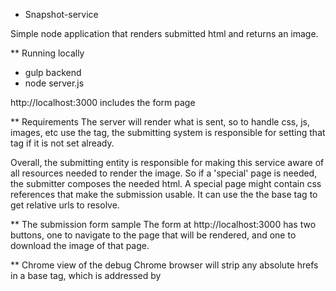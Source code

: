 * Snapshot-service

Simple node application that renders submitted html and returns an image.

** Running locally
* gulp backend
* node server.js

http://localhost:3000 includes the form page

** Requirements
The server will render what is sent, so to handle css, js, images, etc
use the <base> tag, the submitting system is responsible for setting that
tag if it is not set already. 

Overall, the submitting entity is responsible for making this service
aware of all resources needed to render the image. So if a 'special' page
is needed, the submitter composes the needed html. A special page might
contain css references that make the submission usable. It can use the the
base tag to get relative urls to resolve.

** The submission form sample
The form at http://localhost:3000 has two buttons, one to navigate to the
page that will be rendered, and one to download the image of that page.

** Chrome view of the debug
Chrome browser will strip any absolute hrefs in a base tag, which is 
addressed by 
